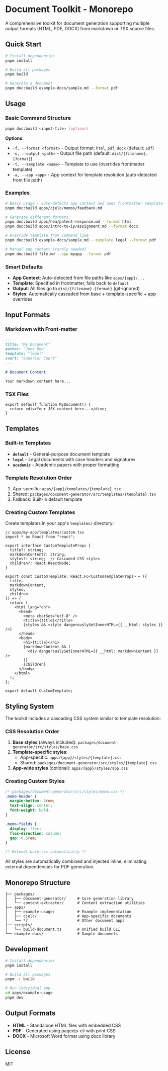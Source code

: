 # Document Toolkit - Monorepo

A comprehensive toolkit for document generation supporting multiple output formats (HTML, PDF, DOCX) from markdown or TSX source files.

## Quick Start

```bash
# Install dependencies
pnpm install

# Build all packages
pnpm build

# Generate a document
pnpm doc:build example-docs/sample.md --format pdf
```

## Usage

### Basic Command Structure

```bash
pnpm doc:build <input-file> [options]
```

**Options:**
- `-f, --format <format>` - Output format: `html`, `pdf`, `docx` (default: `pdf`)
- `-o, --output <path>` - Output file path (default: `dist/{filename}.{format}`)
- `-t, --template <name>` - Template to use (overrides frontmatter template)
- `-a, --app <app>` - App context for template resolution (auto-detected from file path)

### Examples

```bash
# Basic usage - auto-detects app context and uses frontmatter template
pnpm doc:build apps/cjelc/memos/feedback.md

# Generate different formats
pnpm doc:build apps/hea/patent-response.md --format html
pnpm doc:build apps/intro-to-ip/assignment.md --format docx

# Override template from command line
pnpm doc:build example-docs/sample.md --template legal --format pdf

# Manual app context (rarely needed)
pnpm doc:build file.md --app myapp --format pdf
```

### Smart Defaults

- **App Context**: Auto-detected from file paths like `apps/{app}/...`
- **Template**: Specified in frontmatter, falls back to `default`
- **Output**: All files go to `dist/{filename}.{format}` (git-ignored)
- **Styles**: Automatically cascaded from base + template-specific + app overrides

## Input Formats

### Markdown with Front-matter

```markdown
---
title: "My Document"
author: "Jane Doe"
template: "legal"
court: "Superior Court"
---

# Document Content

Your markdown content here...
```

### TSX Files

```tsx
export default function MyDocument() {
  return <div>Your JSX content here...</div>;
}
```

## Templates

### Built-in Templates

- **`default`** - General-purpose document template
- **`legal`** - Legal documents with case headers and signatures
- **`academic`** - Academic papers with proper formatting

### Template Resolution Order

1. App-specific: `apps/{app}/templates/{template}.tsx`
2. Shared: `packages/document-generator/src/templates/{template}.tsx`
3. Fallback: Built-in default template

### Creating Custom Templates

Create templates in your app's `templates/` directory:

```tsx
// apps/my-app/templates/custom.tsx
import * as React from "react";

export interface CustomTemplateProps {
  title?: string;
  markdownContent?: string;
  styles?: string;  // Cascaded CSS styles
  children?: React.ReactNode;
}

export const CustomTemplate: React.FC<CustomTemplateProps> = ({
  title,
  markdownContent,
  styles,
  children
}) => {
  return (
    <html lang="en">
      <head>
        <meta charSet="utf-8" />
        <title>{title}</title>
        {styles && <style dangerouslySetInnerHTML={{ __html: styles }} />}
      </head>
      <body>
        <h1>{title}</h1>
        {markdownContent && (
          <div dangerouslySetInnerHTML={{ __html: markdownContent }} />
        )}
        {children}
      </body>
    </html>
  );
};

export default CustomTemplate;
```

## Styling System

The toolkit includes a cascading CSS system similar to template resolution:

### CSS Resolution Order

1. **Base styles** (always included): `packages/document-generator/src/styles/base.css`
2. **Template-specific styles**:
   - App-specific: `apps/{app}/styles/{template}.css`
   - Shared: `packages/document-generator/src/styles/{template}.css`
3. **App-wide styles** (optional): `apps/{app}/styles/app.css`

### Creating Custom Styles

```css
/* packages/document-generator/src/styles/memo.css */
.memo-header {
  margin-bottom: 2rem;
  text-align: center;
  font-weight: bold;
}

.memo-fields {
  display: flex;
  flex-direction: column;
  gap: 0.5rem;
}

/* Extends base.css automatically */
```

All styles are automatically combined and injected inline, eliminating external dependencies for PDF generation.

## Monorepo Structure

```
├── packages/
│   ├── document-generator/     # Core generation library
│   └── content-extractor/      # Content extraction utilities
├── apps/
│   ├── example-usage/          # Example implementation
│   ├── cjelc/                  # App-specific documents
│   └── */                      # Other document apps
├── scripts/
│   └── build-document.ts       # Unified build CLI
└── example-docs/               # Sample documents
```

## Development

```bash
# Install dependencies
pnpm install

# Build all packages
pnpm -r build

# Run individual app
cd apps/example-usage
pnpm dev
```

## Output Formats

- **HTML** - Standalone HTML files with embedded CSS
- **PDF** - Generated using pagedjs-cli with print CSS
- **DOCX** - Microsoft Word format using docx library

## License

MIT